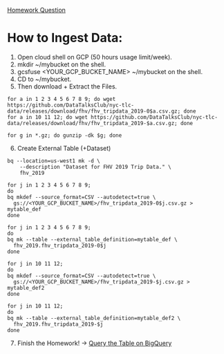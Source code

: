 [Homework Question](https://github.com/DataTalksClub/data-engineering-zoomcamp/blob/main/cohorts/2023/week_3_data_warehouse/homework.md)

# How to Ingest Data:
1. Open cloud shell on GCP (50 hours usage limit/week).
2. mkdir ~/mybucket on the shell.
3. gcsfuse <YOUR_GCP_BUCKET_NAME> ~/mybucket on the shell.
4. CD to ~/mybucket.
5. Then download + Extract the Files.
```
for a in 1 2 3 4 5 6 7 8 9; do wget https://github.com/DataTalksClub/nyc-tlc-data/releases/download/fhv/fhv_tripdata_2019-0$a.csv.gz; done
for a in 10 11 12; do wget https://github.com/DataTalksClub/nyc-tlc-data/releases/download/fhv/fhv_tripdata_2019-$a.csv.gz; done

for g in *.gz; do gunzip -dk $g; done
```
6. Create External Table (+Dataset)
```
bq --location=us-west1 mk -d \
    --description "Dataset for FHV 2019 Trip Data." \
    fhv_2019

for j in 1 2 3 4 5 6 7 8 9;
do
bq mkdef --source_format=CSV --autodetect=true \
  gs://<YOUR_GCP_BUCKET_NAME>/fhv_tripdata_2019-0$j.csv.gz > mytable_def
done

for j in 1 2 3 4 5 6 7 8 9;
do
bq mk --table --external_table_definition=mytable_def \
  fhv_2019.fhv_tripdata_2019-0$j
done

for j in 10 11 12;
do
bq mkdef --source_format=CSV --autodetect=true \
  gs://<YOUR_GCP_BUCKET_NAME>/fhv_tripdata_2019-$j.csv.gz > mytable_def2
done

for j in 10 11 12;
do
bq mk --table --external_table_definition=mytable_def2 \
  fhv_2019.fhv_tripdata_2019-$j
done
```
7. Finish the Homework! -> [Query the Table on BigQuery](https://github.com/zeenfts/dtcde-zoomcamp-2023-homework/blob/main/week%203/query.sql)